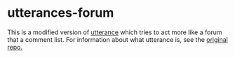 # utterances-forum

This is a modified version of [utterance](https://github.com/utterance) which tries to act more like a forum that a comment list. For information about what utterance is, see the [original repo.](https://github.com/utterance)
